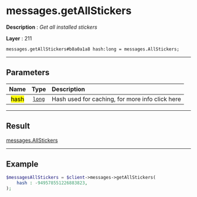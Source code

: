 # messages.getAllStickers

**Description** : *Get all installed stickers*

**Layer** : 211

```tl
messages.getAllStickers#b8a0a1a8 hash:long = messages.AllStickers;
```

---

## Parameters

| Name | Type | Description |
| :---: | :---: | :--- |
| <mark>hash</mark> | [`long`](type/long) | Hash used for caching, for more info click here |

---

## Result

[messages.AllStickers](type/messages.AllStickers)

---

## Example

```php
$messagesAllStickers = $client->messages->getAllStickers(
	hash : -949578551226883823,
);
```